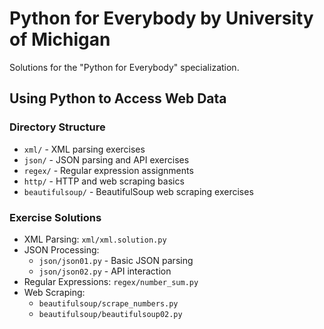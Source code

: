 # Python for Everybody by University of Michigan

Solutions for the "Python for Everybody" specialization.

## Using Python to Access Web Data

### Directory Structure
- `xml/` - XML parsing exercises
- `json/` - JSON parsing and API exercises
- `regex/` - Regular expression assignments
- `http/` - HTTP and web scraping basics
- `beautifulsoup/` - BeautifulSoup web scraping exercises

### Exercise Solutions
- XML Parsing: `xml/xml.solution.py`
- JSON Processing: 
  - `json/json01.py` - Basic JSON parsing
  - `json/json02.py` - API interaction
- Regular Expressions: `regex/number_sum.py`
- Web Scraping:
  - `beautifulsoup/scrape_numbers.py`
  - `beautifulsoup/beautifulsoup02.py`